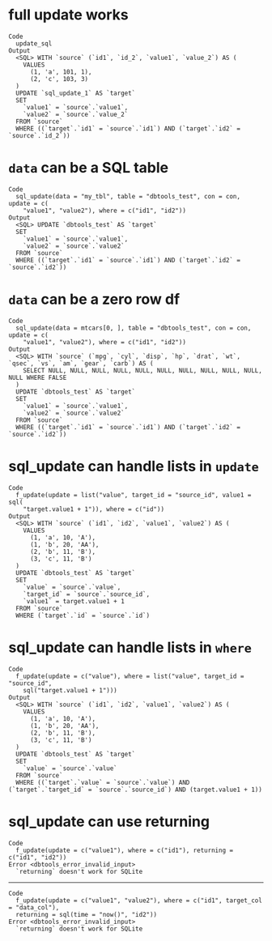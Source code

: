 # full update works

    Code
      update_sql
    Output
      <SQL> WITH `source` (`id1`, `id_2`, `value1`, `value_2`) AS (
        VALUES
          (1, 'a', 101, 1),
          (2, 'c', 103, 3)
      )
      UPDATE `sql_update_1` AS `target`
      SET
        `value1` = `source`.`value1`,
        `value2` = `source`.`value_2`
      FROM `source`
      WHERE ((`target`.`id1` = `source`.`id1`) AND (`target`.`id2` = `source`.`id_2`))

# `data` can be a SQL table

    Code
      sql_update(data = "my_tbl", table = "dbtools_test", con = con, update = c(
        "value1", "value2"), where = c("id1", "id2"))
    Output
      <SQL> UPDATE `dbtools_test` AS `target`
      SET
        `value1` = `source`.`value1`,
        `value2` = `source`.`value2`
      FROM `source`
      WHERE ((`target`.`id1` = `source`.`id1`) AND (`target`.`id2` = `source`.`id2`))

# `data` can be a zero row df

    Code
      sql_update(data = mtcars[0, ], table = "dbtools_test", con = con, update = c(
        "value1", "value2"), where = c("id1", "id2"))
    Output
      <SQL> WITH `source` (`mpg`, `cyl`, `disp`, `hp`, `drat`, `wt`, `qsec`, `vs`, `am`, `gear`, `carb`) AS (
        SELECT NULL, NULL, NULL, NULL, NULL, NULL, NULL, NULL, NULL, NULL, NULL WHERE FALSE
      )
      UPDATE `dbtools_test` AS `target`
      SET
        `value1` = `source`.`value1`,
        `value2` = `source`.`value2`
      FROM `source`
      WHERE ((`target`.`id1` = `source`.`id1`) AND (`target`.`id2` = `source`.`id2`))

# sql_update can handle lists in `update`

    Code
      f_update(update = list("value", target_id = "source_id", value1 = sql(
        "target.value1 + 1")), where = c("id"))
    Output
      <SQL> WITH `source` (`id1`, `id2`, `value1`, `value2`) AS (
        VALUES
          (1, 'a', 10, 'A'),
          (1, 'b', 20, 'AA'),
          (2, 'b', 11, 'B'),
          (3, 'c', 11, 'B')
      )
      UPDATE `dbtools_test` AS `target`
      SET
        `value` = `source`.`value`,
        `target_id` = `source`.`source_id`,
        `value1` = target.value1 + 1
      FROM `source`
      WHERE (`target`.`id` = `source`.`id`)

# sql_update can handle lists in `where`

    Code
      f_update(update = c("value"), where = list("value", target_id = "source_id",
        sql("target.value1 + 1")))
    Output
      <SQL> WITH `source` (`id1`, `id2`, `value1`, `value2`) AS (
        VALUES
          (1, 'a', 10, 'A'),
          (1, 'b', 20, 'AA'),
          (2, 'b', 11, 'B'),
          (3, 'c', 11, 'B')
      )
      UPDATE `dbtools_test` AS `target`
      SET
        `value` = `source`.`value`
      FROM `source`
      WHERE ((`target`.`value` = `source`.`value`) AND (`target`.`target_id` = `source`.`source_id`) AND (target.value1 + 1))

# sql_update can use returning

    Code
      f_update(update = c("value1"), where = c("id1"), returning = c("id1", "id2"))
    Error <dbtools_error_invalid_input>
      `returning` doesn't work for SQLite

---

    Code
      f_update(update = c("value1", "value2"), where = c("id1", target_col = "data_col"),
      returning = sql(time = "now()", "id2"))
    Error <dbtools_error_invalid_input>
      `returning` doesn't work for SQLite

